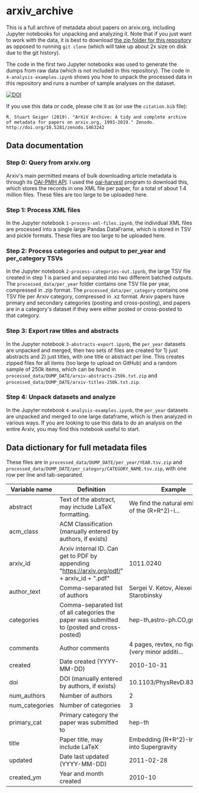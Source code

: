 # arxiv_archive

This is a full archive of metadata about papers on arxiv.org, including Jupyter notebooks for unpacking and analyzing it. Note that if you just want to work with the data, it is best to download [the zip folder for this repository](https://github.com/staeiou/arxiv_archive/archive/master.zip) as opposed to running `git clone` (which will take up about 2x size on disk due to the git history). 

The code in the first two Jupyter notebooks was used to generate the dumps from raw data (which is not included in this repository). The code in `4-analysis-examples.ipynb` shows you how to unpack the processed data in this repository and runs a number of sample analyses on the dataset.

[![DOI](https://zenodo.org/badge/DOI/10.5281/zenodo.1463242.svg)](https://doi.org/10.5281/zenodo.1463242)

If you use this data or code, please cite it as (or use the `citation.bib` file):

``` R. Stuart Geiger (2019). "ArXiV Archive: A tidy and complete archive of metadata for papers on arxiv.org, 1993-2019." Zenodo. http://doi.org/10.5281/zenodo.1463242  ```


## Data documentation

### Step 0: Query from arxiv.org

Arxiv's main permitted means of bulk downloading article metadata is through its [OAI-PMH API](https://arxiv.org/help/bulk_data). I used the [oai-harvest](https://github.com/bloomonkey/oai-harvest) program to download this, which stores the records in one XML file per paper, for a total of about 1.4 million files. These files are too large to be uploaded here.

### Step 1: Process XML files

In the Jupyter notebook `1-process-xml-files.ipynb`, the individual XML files are processed into a single large Pandas DataFrame, which is stored in TSV and pickle formats. These files are too large to be uploaded here.

### Step 2: Process categories and output to per_year and per_category TSVs

In the Jupyter notebook `2-process-categories-out.ipynb`, the large TSV file created in step 1 is parsed and separated into two different batched outputs. The `processed_data/per_year` folder contains one TSV file per year, compressed in .zip format. The `processed_data/per_category` contains one TSV file per Arxiv category, compressed in .xz format. Arxiv papers have primary and secondary categories (posting and cross-posting), and papers are in a category's dataset if they were either posted or cross-posted to that category.

### Step 3: Export raw titles and abstracts

In the Jupyter notebook `3-abstracts-export.ipynb`, the `per_year` datasets are unpacked and merged, then two sets of files are created for 1) just abstracts and 2) just titles, with one title or abstract per line. This creates zipped files for all items (too large to upload on GitHub) and a random sample of 250k items, which can be found in `processed_data/DUMP_DATE/arxiv-abstracts-250k.txt.zip` and `processed_data/DUMP_DATE/arxiv-titles-250k.txt.zip`.

### Step 4: Unpack datasets and analyze

In the Jupyter notebook `4-analysis-examples.ipynb`, the `per_year` datasets are unpacked and merged to one large dataframe, which is then analyzed in various ways. If you are looking to use this data to do an analysis on the entire Arxiv, you may find this notebook useful to start.

## Data dictionary for full metadata files

These files are in `processed_data/DUMP_DATE/per_year/YEAR.tsv.zip` and `processed_data/DUMP_DATE/per_category/CATEGORY_NAME.tsv.zip`, with one row per line and tab-separated.

| Variable name  | Definition                                                                                  | Example                                           |
|----------------|---------------------------------------------------------------------------------------------|---------------------------------------------------|
| abstract       | Text of the abstract, may include LaTeX formatting.                                         | We find the natural embedding of the (R+R^2)-i... |
| acm_class      | ACM Classification (manually entered by authors, if exists)                                 |                                                |
| arxiv_id       | Arxiv internal ID. Can get to PDF by appending "https://arxiv.org/pdf/" + arxiv_id + ".pdf" | 1011.0240                                         |
| author_text    | Comma-separated list of authors                                                             | Sergei V. Ketov, Alexei A. Starobinsky            |
| categories     | Comma-separated list of all categories the paper was submitted to (posted and cross-posted) | hep-th,astro-ph.CO,gr-qc                          |
| comments       | Author comments                                                                             | 4 pages, revtex, no figures (very minor additi... |
| created        | Date created (YYYY-MM-DD)                                                                   | 2010-10-31                                        |
| doi            | DOI (manually entered by authors, if exists)                                                | 10.1103/PhysRevD.83.063512                        |
| num_authors    | Number of authors                                                                           | 2                                                 |
| num_categories | Number of categories                                                                        | 3                                                 |
| primary_cat    | Primary category the paper was submitted to                                                 | hep-th                                            |
| title          | Paper title, may include LaTeX                                                              | Embedding (R+R^2)-Inflation into Supergravity     |
| updated        | Date last updated (YYYY-MM-DD)                                                              | 2011-02-28                                        |
| created_ym     | Year and month created                                                                      | 2010-10                                           |
